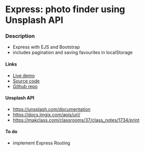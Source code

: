 # Express: photo finder using Unsplash API

### Description
- Express with EJS and Bootstrap
- includes pagination and saving favourites in localStorage

#### Links
- [Live demo](https://express-photo-finder-using-unsplash-api--rjlevy.repl.co/) 
- [Source code](https://repl.it/@rjlevy/Express-photo-finder-using-unsplash-api) 
- [Github repo](https://github.com/rolandjlevy/Express-photo-finder-using-unsplash-api)

#### Unsplash API
- https://unsplash.com/documentation
- https://docs.imgix.com/apis/url/
- https://makclass.com/classrooms/37/class_notes/1734/print

#### To do
- implement Express Routing

